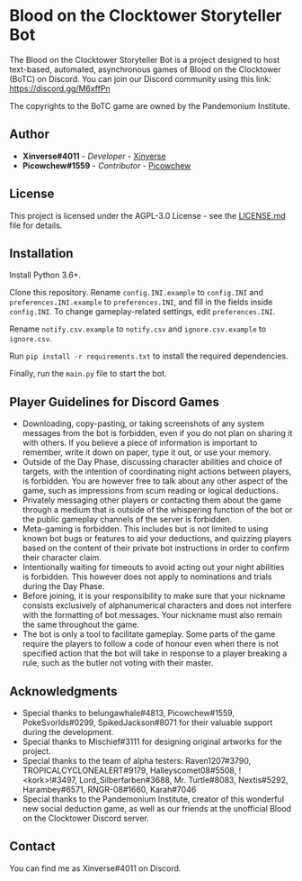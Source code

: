 # Blood on the Clocktower Storyteller Bot

The Blood on the Clocktower Storyteller Bot is a project designed to host text-based, automated, asynchronous games of Blood on the Clocktower (BoTC) on Discord.
You can join our Discord community using this link: https://discord.gg/M6xffPn

The copyrights to the BoTC game are owned by the Pandemonium Institute.

## Author

* **Xinverse#4011** - *Developer* - [Xinverse](https://github.com/Xinverse)
* **Picowchew#1559** - *Contributor* - [Picowchew](https://github.com/Picowchew)

## License

This project is licensed under the AGPL-3.0 License - see the [LICENSE.md](LICENSE.md) file for details.

## Installation

Install Python 3.6+.

Clone this repository. Rename `config.INI.example` to `config.INI` and `preferences.INI.example` to `preferences.INI`, and fill in the fields inside `config.INI`. To change gameplay-related settings, edit `preferences.INI`.

Rename `notify.csv.example` to `notify.csv` and `ignore.csv.example` to `ignore.csv`.

Run `pip install -r requirements.txt` to install the required dependencies. 

Finally, run the `main.py` file to start the bot.

## Player Guidelines for Discord Games

* Downloading, copy-pasting, or taking screenshots of any system messages from the bot is forbidden, even if you do not plan on sharing it with others. If you believe a piece of information is important to remember, write it down on paper, type it out, or use your memory.
* Outside of the Day Phase, discussing character abilities and choice of targets, with the intention of coordinating night actions between players, is forbidden. You are however free to talk about any other aspect of the game, such as impressions from scum reading or logical deductions.
* Privately messaging other players or contacting them about the game through a medium that is outside of the whispering function of the bot or the public gameplay channels of the server is forbidden.
* Meta-gaming is forbidden. This includes but is not limited to using known bot bugs or features to aid your deductions, and quizzing players based on the content of their private bot instructions in order to confirm their character claim.
* Intentionally waiting for timeouts to avoid acting out your night abilities is forbidden. This however does not apply to nominations and trials during the Day Phase.
* Before joining, it is your responsibility to make sure that your nickname consists exclusively of alphanumerical characters and does not interfere with the formatting of bot messages. Your nickname must also remain the same throughout the game.
* The bot is only a tool to facilitate gameplay. Some parts of the game require the players to follow a code of honour even when there is not specified action that the bot will take in response to a player breaking a rule, such as the butler not voting with their master.

## Acknowledgments

* Special thanks to belungawhale#4813, Picowchew#1559, PokeSvorlds#0299, SpikedJackson#8071 for their valuable support during the development.
* Special thanks to Mischief#3111 for designing original artworks for the project.
* Special thanks to the team of alpha testers: Raven1207#3790, TROPICALCYCLONEALERT#9179, Halleyscomet08#5508, !\<kork\>!#3497, Lord_Silberfarben#3688, Mr. Turtle#8083, Nextis#5292, Harambey#6571, RNGR-08#1660, Karah#7046
* Special thanks to the Pandemonium Institute, creator of this wonderful new social deduction game, as well as our friends at the unofficial Blood on the Clocktower Discord server.

## Contact

You can find me as Xinverse#4011 on Discord.
